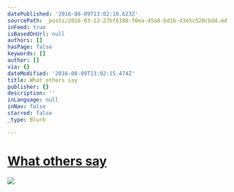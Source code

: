 ```yaml
---
datePublished: '2016-08-09T13:02:16.623Z'
sourcePath: _posts/2016-03-12-27bf6180-f0ea-45a8-bd1b-d3e5c520cbd4.md
inFeed: true
isBasedOnUrl: null
authors: []
hasPage: false
keywords: []
author: []
via: {}
dateModified: '2016-08-09T13:02:15.474Z'
title: What others say
publisher: {}
description: ''
inLanguage: null
inNav: false
starred: false
_type: Blurb

---
```

# [What others say][0]
![](https://s3-us-west-2.amazonaws.com/the-grid-img/p/71f1856e6aa3a0256ca1fa7e7f784dbfacdd1cf2.png)

[0]: https://vimeo.com/158047492
